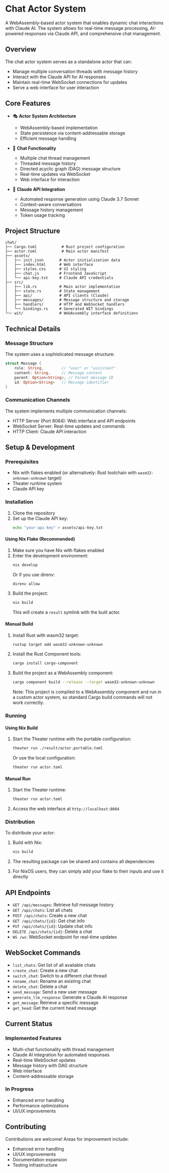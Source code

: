 # Chat Actor System

A WebAssembly-based actor system that enables dynamic chat interactions with Claude AI. The system allows for real-time message processing, AI-powered responses via Claude API, and comprehensive chat management.

## Overview

The chat actor system serves as a standalone actor that can:
- Manage multiple conversation threads with message history
- Interact with the Claude API for AI responses
- Maintain real-time WebSocket connections for updates
- Serve a web interface for user interaction

## Core Features

- 🎭 **Actor System Architecture**
  - WebAssembly-based implementation
  - State persistence via content-addressable storage
  - Efficient message handling

- 💬 **Chat Functionality**
  - Multiple chat thread management
  - Threaded message history
  - Directed acyclic graph (DAG) message structure
  - Real-time updates via WebSocket
  - Web interface for interaction

- 🤖 **Claude API Integration**
  - Automated response generation using Claude 3.7 Sonnet
  - Context-aware conversations
  - Message history management
  - Token usage tracking

## Project Structure

```
chat/
├── Cargo.toml           # Rust project configuration
├── actor.toml           # Main actor manifest
├── assets/             
│   ├── init.json       # Actor initialization data
│   ├── index.html      # Web interface
│   ├── styles.css      # UI styling
│   ├── chat.js         # Frontend JavaScript
│   └── api-key.txt     # Claude API credentials
├── src/
│   ├── lib.rs          # Main actor implementation
│   ├── state.rs        # State management
│   ├── api/            # API clients (Claude)
│   ├── messages/       # Message structure and storage
│   ├── handlers/       # HTTP and WebSocket handlers
│   └── bindings.rs     # Generated WIT bindings
└── wit/                # WebAssembly interface definitions
```

## Technical Details

### Message Structure

The system uses a sophisticated message structure:
```rust
struct Message {
    role: String,        // "user" or "assistant"
    content: String,     // Message content
    parent: Option<String>, // Parent message ID
    id: Option<String>   // Message identifier
}
```

### Communication Channels

The system implements multiple communication channels:
- HTTP Server (Port 8084): Web interface and API endpoints
- WebSocket Server: Real-time updates and commands
- HTTP Client: Claude API interaction

## Setup & Development

### Prerequisites

- Nix with flakes enabled (or alternatively: Rust toolchain with `wasm32-unknown-unknown` target)
- Theater runtime system
- Claude API key

### Installation

1. Clone the repository
2. Set up the Claude API key:
   ```bash
   echo "your-api-key" > assets/api-key.txt
   ```

#### Using Nix Flake (Recommended)

1. Make sure you have Nix with flakes enabled
2. Enter the development environment:
   ```bash
   nix develop
   ```
   Or if you use direnv:
   ```bash
   direnv allow
   ```
3. Build the project:
   ```bash
   nix build
   ```
   This will create a `result` symlink with the built actor.

#### Manual Build

1. Install Rust with wasm32 target:
   ```bash
   rustup target add wasm32-unknown-unknown
   ```

2. Install the Rust Component tools:
   ```bash
   cargo install cargo-component
   ```

3. Build the project as a WebAssembly component:
   ```bash
   cargo component build --release --target wasm32-unknown-unknown
   ```

   Note: This project is compiled to a WebAssembly component and run in a custom actor system, so standard Cargo build commands will not work correctly.

### Running

#### Using Nix Build

1. Start the Theater runtime with the portable configuration:
   ```bash
   theater run ./result/actor.portable.toml
   ```
   Or use the local configuration:
   ```bash
   theater run actor.toml
   ```

#### Manual Run

1. Start the Theater runtime:
   ```bash
   theater run actor.toml
   ```

2. Access the web interface at `http://localhost:8084`

### Distribution

To distribute your actor:

1. Build with Nix:
   ```bash
   nix build
   ```

2. The resulting package can be shared and contains all dependencies
3. For NixOS users, they can simply add your flake to their inputs and use it directly

## API Endpoints

- `GET /api/messages`: Retrieve full message history
- `GET /api/chats`: List all chats
- `POST /api/chats`: Create a new chat
- `GET /api/chats/{id}`: Get chat info
- `PUT /api/chats/{id}`: Update chat info
- `DELETE /api/chats/{id}`: Delete a chat
- `WS /ws`: WebSocket endpoint for real-time updates

## WebSocket Commands

- `list_chats`: Get list of all available chats
- `create_chat`: Create a new chat
- `switch_chat`: Switch to a different chat thread
- `rename_chat`: Rename an existing chat
- `delete_chat`: Delete a chat
- `send_message`: Send a new user message
- `generate_llm_response`: Generate a Claude AI response
- `get_message`: Retrieve a specific message
- `get_head`: Get the current head message

## Current Status

### Implemented Features
- Multi-chat functionality with thread management
- Claude AI integration for automated responses
- Real-time WebSocket updates
- Message history with DAG structure
- Web interface
- Content-addressable storage

### In Progress
- Enhanced error handling
- Performance optimizations
- UI/UX improvements

## Contributing

Contributions are welcome! Areas for improvement include:
- Enhanced error handling
- UI/UX improvements
- Documentation expansion
- Testing infrastructure